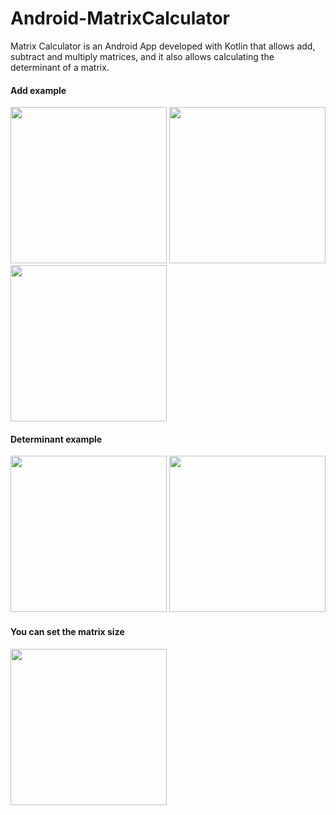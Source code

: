 # Android-MatrixCalculator
Matrix Calculator is an Android App developed with Kotlin that allows add, subtract and multiply matrices, and it also allows calculating the determinant of a matrix.

#### Add example
<img src="https://user-images.githubusercontent.com/46993394/51722853-1e0e2d80-2057-11e9-9dad-acb33eef1815.jpg" width="250"/>
<img src="https://user-images.githubusercontent.com/46993394/51722855-1ea6c400-2057-11e9-967b-886ea7f7afa8.jpg" width="250"/>
<img src="https://user-images.githubusercontent.com/46993394/51722856-1ea6c400-2057-11e9-8c12-4cef13d7febf.jpg" width="250"/>

#### Determinant example
<img src="https://user-images.githubusercontent.com/46993394/51722963-983eb200-2057-11e9-8e2c-f2b25f55481f.jpg" width="250"/>
<img src="https://user-images.githubusercontent.com/46993394/51722964-983eb200-2057-11e9-9393-c2d52bd98608.jpg" width="250"/>

#### You can set the matrix size
<img src="https://user-images.githubusercontent.com/46993394/51722965-983eb200-2057-11e9-9031-eddbab31c9d1.jpg" width="250"/>

